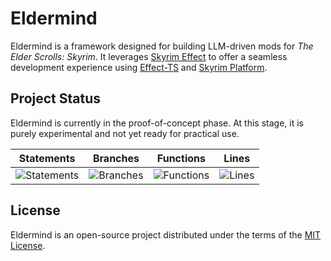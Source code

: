 # Eldermind #

Eldermind is a framework designed for building LLM-driven mods for _The Elder Scrolls: Skyrim_. It
leverages [Skyrim Effect](https://github.com/mysticfall/skyrim-effect) to offer a
seamless development experience using [Effect-TS](https://effect.website/)
and [Skyrim Platform](https://www.nexusmods.com/skyrimspecialedition/mods/54909).

## Project Status

Eldermind is currently in the proof-of-concept phase. At this stage, it is purely experimental and not yet ready for
practical use.

| Statements                  | Branches                | Functions                 | Lines             |
| --------------------------- | ----------------------- | ------------------------- | ----------------- |
| ![Statements](https://img.shields.io/badge/statements-96.05%25-brightgreen.svg?style=flat) | ![Branches](https://img.shields.io/badge/branches-96.13%25-brightgreen.svg?style=flat) | ![Functions](https://img.shields.io/badge/functions-84.11%25-yellow.svg?style=flat) | ![Lines](https://img.shields.io/badge/lines-96.05%25-brightgreen.svg?style=flat) |

## License

Eldermind is an open-source project distributed under the terms of the [MIT License](LICENSE).
